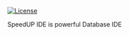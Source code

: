 [![License](https://img.shields.io/badge/License-Apache%202.0-blue.svg)](https://www.apache.org/licenses/LICENSE-2.0) 

SpeedUP IDE is powerful Database IDE
